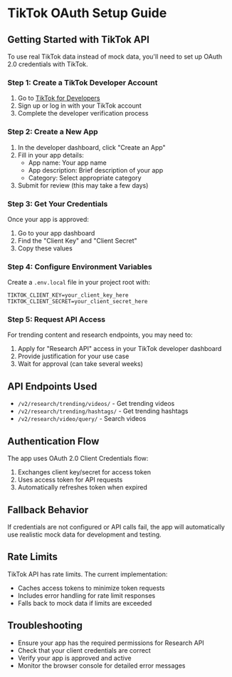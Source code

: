 # TikTok OAuth Setup Guide

## Getting Started with TikTok API

To use real TikTok data instead of mock data, you'll need to set up OAuth 2.0 credentials with TikTok.

### Step 1: Create a TikTok Developer Account
1. Go to [TikTok for Developers](https://developers.tiktok.com/)
2. Sign up or log in with your TikTok account
3. Complete the developer verification process

### Step 2: Create a New App
1. In the developer dashboard, click "Create an App"
2. Fill in your app details:
   - App name: Your app name
   - App description: Brief description of your app
   - Category: Select appropriate category
3. Submit for review (this may take a few days)

### Step 3: Get Your Credentials
Once your app is approved:
1. Go to your app dashboard
2. Find the "Client Key" and "Client Secret"
3. Copy these values

### Step 4: Configure Environment Variables
Create a `.env.local` file in your project root with:

```env
TIKTOK_CLIENT_KEY=your_client_key_here
TIKTOK_CLIENT_SECRET=your_client_secret_here
```

### Step 5: Request API Access
For trending content and research endpoints, you may need to:
1. Apply for "Research API" access in your TikTok developer dashboard
2. Provide justification for your use case
3. Wait for approval (can take several weeks)

## API Endpoints Used
- `/v2/research/trending/videos/` - Get trending videos
- `/v2/research/trending/hashtags/` - Get trending hashtags
- `/v2/research/video/query/` - Search videos

## Authentication Flow
The app uses OAuth 2.0 Client Credentials flow:
1. Exchanges client key/secret for access token
2. Uses access token for API requests
3. Automatically refreshes token when expired

## Fallback Behavior
If credentials are not configured or API calls fail, the app will automatically use realistic mock data for development and testing.

## Rate Limits
TikTok API has rate limits. The current implementation:
- Caches access tokens to minimize token requests
- Includes error handling for rate limit responses
- Falls back to mock data if limits are exceeded

## Troubleshooting
- Ensure your app has the required permissions for Research API
- Check that your client credentials are correct
- Verify your app is approved and active
- Monitor the browser console for detailed error messages
